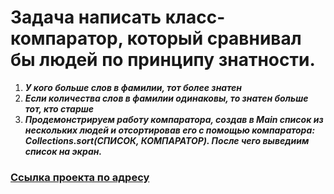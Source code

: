 # Задача написать класс-компаратор, который сравнивал бы людей по принципу знатности.

1. ***У кого больше слов в фамилии, тот более знатен***
2. ***Если количества слов в фамилии одинаковы, то знатен больше тот, кто старше***
3. ***Продемонстрируем работу компаратора, создав в Main список из нескольких людей и отсортировав его с помощью компаратора: Collections.sort(СПИСОК, КОМПАРАТОР). После чего выведиим список на экран.***

### [Ссылка проекта по адресу](https://github.com/RibTani1984/TreeMap-and-TreeSet-compare-.git)